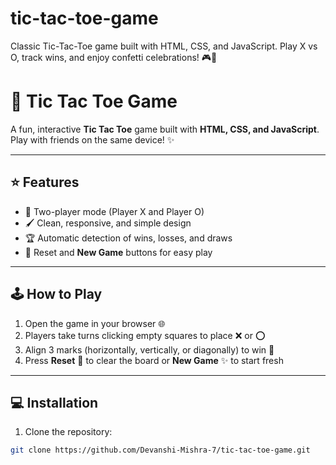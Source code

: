 # tic-tac-toe-game
Classic Tic-Tac-Toe game built with HTML, CSS, and JavaScript. Play X vs O, track wins, and enjoy confetti celebrations! 🎮🎉

# 🌟 Tic Tac Toe Game

A fun, interactive **Tic Tac Toe** game built with **HTML, CSS, and JavaScript**. Play with friends on the same device! ✨

---

## ⭐ Features
- 👥 Two-player mode (Player X and Player O)  
- 🖌️ Clean, responsive, and simple design  
- 🏆 Automatic detection of wins, losses, and draws  
- 🔄 Reset and **New Game** buttons for easy play  

---

## 🕹️ How to Play
1. Open the game in your browser 🌐  
2. Players take turns clicking empty squares to place ❌ or ⭕  
3. Align 3 marks (horizontally, vertically, or diagonally) to win 🏅  
4. Press **Reset** 🔄 to clear the board or **New Game** ✨ to start fresh  

---

## 💻 Installation
1. Clone the repository:
```bash
git clone https://github.com/Devanshi-Mishra-7/tic-tac-toe-game.git

